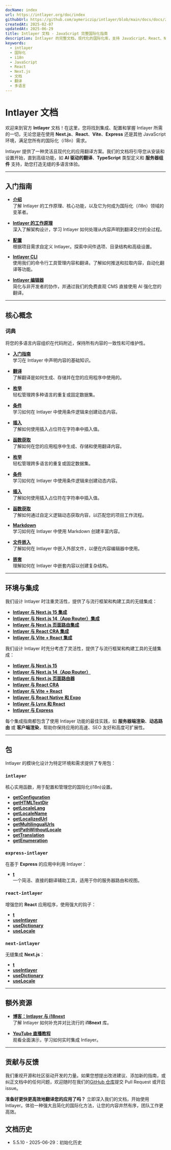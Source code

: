 ```yaml
---
docName: index
url: https://intlayer.org/doc/index
githubUrl: https://github.com/aymericzip/intlayer/blob/main/docs/docs/zh/index.md
createdAt: 2025-02-07
updatedAt: 2025-06-29
title: Intlayer 文档 - JavaScript 完整国际化指南
description: Intlayer 的完整文档，现代化的国际化库，支持 JavaScript、React、Next.js、Express 及更多框架。
keywords:
  - intlayer
  - 国际化
  - i18n
  - JavaScript
  - React
  - Next.js
  - 文档
  - 翻译
  - 多语言
---
```


# Intlayer 文档

欢迎来到官方 **Intlayer** 文档！在这里，您将找到集成、配置和掌握 Intlayer 所需的一切，无论您是在使用 **Next.js**、**React**、**Vite**、**Express** 还是其他 JavaScript 环境，满足您所有的国际化（i18n）需求。

Intlayer 提供了一种灵活且现代化的应用翻译方案。我们的文档将引导您从安装和设置开始，直到高级功能，如 **AI 驱动的翻译**、**TypeScript** 类型定义和 **服务器组件** 支持，助您打造无缝的多语言体验。

---

## 入门指南

- **[介绍](https://github.com/aymericzip/intlayer/blob/main/docs/docs/zh/introduction.md)**  
  了解 Intlayer 的工作原理、核心功能，以及它为何成为国际化（i18n）领域的变革者。

- **[Intlayer 的工作原理](https://github.com/aymericzip/intlayer/blob/main/docs/docs/zh/how_works_intlayer.md)**  
  深入了解架构设计，学习 Intlayer 如何处理从内容声明到翻译交付的全过程。

- **[配置](https://github.com/aymericzip/intlayer/blob/main/docs/docs/zh/configuration.md)**  
  根据项目需求自定义 Intlayer。探索中间件选项、目录结构和高级设置。

- **[Intlayer CLI](https://github.com/aymericzip/intlayer/blob/main/docs/docs/zh/intlayer_cli.md)**  
  使用我们的命令行工具管理内容和翻译。了解如何推送和拉取内容，自动化翻译等功能。

- **[Intlayer 编辑器](https://github.com/aymericzip/intlayer/blob/main/docs/docs/zh/intlayer_visual_editor.md)**  
  简化与非开发者的协作，并通过我们的免费直观 CMS 直接使用 AI 强化您的翻译。

---

## 核心概念

### 词典

将您的多语言内容组织在代码附近，保持所有内容的一致性和可维护性。

- **[入门指南](https://github.com/aymericzip/intlayer/blob/main/docs/docs/zh/dictionary/get_started.md)**  
  学习在 Intlayer 中声明内容的基础知识。

- **[翻译](https://github.com/aymericzip/intlayer/blob/main/docs/docs/zh/dictionary/translation.md)**  
  了解翻译是如何生成、存储并在您的应用程序中使用的。

- **[枚举](https://github.com/aymericzip/intlayer/blob/main/docs/docs/zh/dictionary/enumeration.md)**  
  轻松管理跨多种语言的重复或固定数据集。

- **[条件](https://github.com/aymericzip/intlayer/blob/main/docs/docs/zh/dictionary/conditional.md)**  
  学习如何在 Intlayer 中使用条件逻辑来创建动态内容。

- **[插入](https://github.com/aymericzip/intlayer/blob/main/docs/docs/zh/dictionary/insertion.md)**  
  了解如何使用插入占位符在字符串中插入值。

- **[函数获取](https://github.com/aymericzip/intlayer/blob/main/docs/docs/zh/dictionary/function_fetching.md)**  
  了解如何在您的应用程序中生成、存储和使用翻译内容。

- **[枚举](https://github.com/aymericzip/intlayer/blob/main/docs/docs/zh/dictionary/enumeration.md)**  
  轻松管理跨多语言的重复或固定数据集。

- **[条件](https://github.com/aymericzip/intlayer/blob/main/docs/docs/zh/dictionary/conditional.md)**  
  学习如何在 Intlayer 中使用条件逻辑来创建动态内容。

- **[插入](https://github.com/aymericzip/intlayer/blob/main/docs/docs/zh/dictionary/insertion.md)**  
  了解如何使用插入占位符在字符串中插入值。

- **[函数获取](https://github.com/aymericzip/intlayer/blob/main/docs/docs/zh/dictionary/function_fetching.md)**  
  了解如何通过自定义逻辑动态获取内容，以匹配您的项目工作流程。

- **[Markdown](https://github.com/aymericzip/intlayer/blob/main/docs/docs/zh/dictionary/markdown.md)**  
  学习如何在 Intlayer 中使用 Markdown 创建丰富内容。

- **[文件嵌入](https://github.com/aymericzip/intlayer/blob/main/docs/docs/zh/dictionary/file_embeddings.md)**  
  了解如何在 Intlayer 中嵌入外部文件，以便在内容编辑器中使用。

- **[嵌套](https://github.com/aymericzip/intlayer/blob/main/docs/docs/zh/dictionary/nesting.md)**  
  理解如何在 Intlayer 中嵌套内容以创建复杂结构。

---

## 环境与集成

我们设计 Intlayer 时注重灵活性，提供了与流行框架和构建工具的无缝集成：

- **[Intlayer 与 Next.js 15 集成](https://github.com/aymericzip/intlayer/blob/main/docs/docs/zh/intlayer_with_nextjs_15.md)**
- **[Intlayer 与 Next.js 14（App Router）集成](https://github.com/aymericzip/intlayer/blob/main/docs/docs/zh/intlayer_with_nextjs_14.md)**
- **[Intlayer 与 Next.js 页面路由集成](https://github.com/aymericzip/intlayer/blob/main/docs/docs/zh/intlayer_with_nextjs_page_router.md)**
- **[Intlayer 与 React CRA 集成](https://github.com/aymericzip/intlayer/blob/main/docs/docs/zh/intlayer_with_create_react_app.md)**
- **[Intlayer 与 Vite + React 集成](https://github.com/aymericzip/intlayer/blob/main/docs/docs/zh/intlayer_with_vite+react.md)**

我们设计 Intlayer 时充分考虑了灵活性，提供了与流行框架和构建工具的无缝集成：

- **[Intlayer 与 Next.js 15](https://github.com/aymericzip/intlayer/blob/main/docs/docs/zh/intlayer_with_nextjs_15.md)**
- **[Intlayer 与 Next.js 14（App Router）](https://github.com/aymericzip/intlayer/blob/main/docs/docs/zh/intlayer_with_nextjs_14.md)**
- **[Intlayer 与 Next.js 页面路由器](https://github.com/aymericzip/intlayer/blob/main/docs/docs/zh/intlayer_with_nextjs_page_router.md)**
- **[Intlayer 与 React CRA](https://github.com/aymericzip/intlayer/blob/main/docs/docs/zh/intlayer_with_create_react_app.md)**
- **[Intlayer 与 Vite + React](https://github.com/aymericzip/intlayer/blob/main/docs/docs/zh/intlayer_with_vite+react.md)**
- **[Intlayer 与 React Native 和 Expo](https://github.com/aymericzip/intlayer/blob/main/docs/docs/zh/intlayer_with_react_native+expo.md)**
- **[Intlayer 与 Lynx 和 React](https://github.com/aymericzip/intlayer/blob/main/docs/docs/zh/intlayer_with_lynx+react.md)**
- **[Intlayer 与 Express](https://github.com/aymericzip/intlayer/blob/main/docs/docs/zh/intlayer_with_express.md)**

每个集成指南都包含了使用 Intlayer 功能的最佳实践，如 **服务器端渲染**、**动态路由** 或 **客户端渲染**，帮助你保持应用的高速、SEO 友好和高度可扩展性。

---

## 包

Intlayer 的模块化设计为特定环境和需求提供了专用包：

### `intlayer`

核心实用函数，用于配置和管理您的国际化(i18n)设置。

- **[getConfiguration](https://github.com/aymericzip/intlayer/blob/main/docs/docs/zh/packages/intlayer/getConfiguration.md)**
- **[getHTMLTextDir](https://github.com/aymericzip/intlayer/blob/main/docs/docs/zh/packages/intlayer/getHTMLTextDir.md)**
- **[getLocaleLang](https://github.com/aymericzip/intlayer/blob/main/docs/docs/zh/packages/intlayer/getLocaleLang.md)**
- **[getLocaleName](https://github.com/aymericzip/intlayer/blob/main/docs/docs/zh/packages/intlayer/getLocaleName.md)**
- **[getLocalizedUrl](https://github.com/aymericzip/intlayer/blob/main/docs/docs/zh/packages/intlayer/getLocalizedUrl.md)**
- **[getMultilingualUrls](https://github.com/aymericzip/intlayer/blob/main/docs/docs/zh/packages/intlayer/getMultilingualUrls.md)**
- **[getPathWithoutLocale](https://github.com/aymericzip/intlayer/blob/main/docs/docs/zh/packages/intlayer/getPathWithoutLocale.md)**
- **[getTranslation](https://github.com/aymericzip/intlayer/blob/main/docs/docs/zh/packages/intlayer/getTranslation.md)**
- **[getEnumeration](https://github.com/aymericzip/intlayer/blob/main/docs/docs/zh/packages/intlayer/getEnumeration.md)**

### `express-intlayer`

在基于 **Express** 的应用中利用 Intlayer：

- **[t](https://github.com/aymericzip/intlayer/blob/main/docs/docs/zh/packages/express-intlayer/t.md)**  
  一个简洁、直接的翻译辅助工具，适用于你的服务器路由和视图。

### `react-intlayer`

增强您的 **React** 应用程序，使用强大的钩子：

- **[t](https://github.com/aymericzip/intlayer/blob/main/docs/docs/zh/packages/react-intlayer/t.md)**
- **[useIntlayer](https://github.com/aymericzip/intlayer/blob/main/docs/docs/zh/packages/react-intlayer/useIntlayer.md)**
- **[useDictionary](https://github.com/aymericzip/intlayer/blob/main/docs/docs/zh/packages/react-intlayer/useDictionary.md)**
- **[useLocale](https://github.com/aymericzip/intlayer/blob/main/docs/docs/zh/packages/react-intlayer/useLocale.md)**

### `next-intlayer`

无缝集成 **Next.js**：

- **[t](https://github.com/aymericzip/intlayer/blob/main/docs/docs/zh/packages/next-intlayer/t.md)**
- **[useIntlayer](https://github.com/aymericzip/intlayer/blob/main/docs/docs/zh/packages/next-intlayer/useIntlayer.md)**
- **[useDictionary](https://github.com/aymericzip/intlayer/blob/main/docs/docs/zh/packages/next-intlayer/useDictionary.md)**
- **[useLocale](https://github.com/aymericzip/intlayer/blob/main/docs/docs/zh/packages/next-intlayer/useLocale.md)**

---

## 额外资源

- **[博客：Intlayer 与 i18next](https://github.com/aymericzip/intlayer/blob/main/docs/docs/zh/intlayer_with_i18next.md)**  
  了解 Intlayer 如何补充并对比流行的 **i18next** 库。

- **[YouTube 直播教程](https://youtu.be/W2G7KxuSD4c?si=GyU_KpVhr61razRw)**  
  观看全面演示，学习如何实时集成 Intlayer。

---

## 贡献与反馈

我们重视开源和社区驱动开发的力量。如果您想提出改进建议、添加新的指南，或纠正文档中的任何问题，欢迎随时在我们的[GitHub 仓库](https://github.com/aymericzip/intlayer/blob/main/docs/docs)提交 Pull Request 或开启 issue。

**准备好更快更高效地翻译您的应用了吗？** 立即深入我们的文档，开始使用 Intlayer。体验一种强大且简化的国际化方法，让您的内容井然有序，团队工作更高效。

## 文档历史

- 5.5.10 - 2025-06-29：初始化历史
